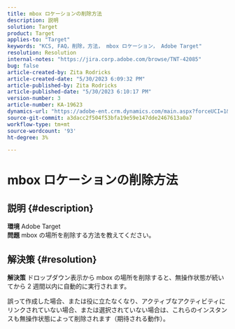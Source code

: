```yaml
---
title: mbox ロケーションの削除方法
description: 説明
solution: Target
product: Target
applies-to: "Target"
keywords: "KCS, FAQ，削除，方法， mbox ロケーション， Adobe Target"
resolution: Resolution
internal-notes: "https://jira.corp.adobe.com/browse/TNT-42085"
bug: false
article-created-by: Zita Rodricks
article-created-date: "5/30/2023 6:09:32 PM"
article-published-by: Zita Rodricks
article-published-date: "5/30/2023 6:10:17 PM"
version-number: 3
article-number: KA-19623
dynamics-url: "https://adobe-ent.crm.dynamics.com/main.aspx?forceUCI=1&pagetype=entityrecord&etn=knowledgearticle&id=d9045f1c-15ff-ed11-8f6e-6045bd006b25"
source-git-commit: a3dacc2f504f53bfa19e59e147dde2467613a0a7
workflow-type: tm+mt
source-wordcount: '93'
ht-degree: 3%

---
```


# mbox ロケーションの削除方法

## 説明 {#description}

<b>環境</b>
Adobe Target<br><b>問題</b>
mbox の場所を削除する方法を教えてください。

## 解決策 {#resolution}


<b>解決策</b>
ドロップダウン表示から mbox の場所を削除すると、無操作状態が続いてから 2 週間以内に自動的に実行されます。

誤って作成した場合、または役に立たなくなり、アクティブなアクティビティにリンクされていない場合、または選択されていない場合は、これらのインスタンスも無操作状態によって削除されます（期待される動作）。
